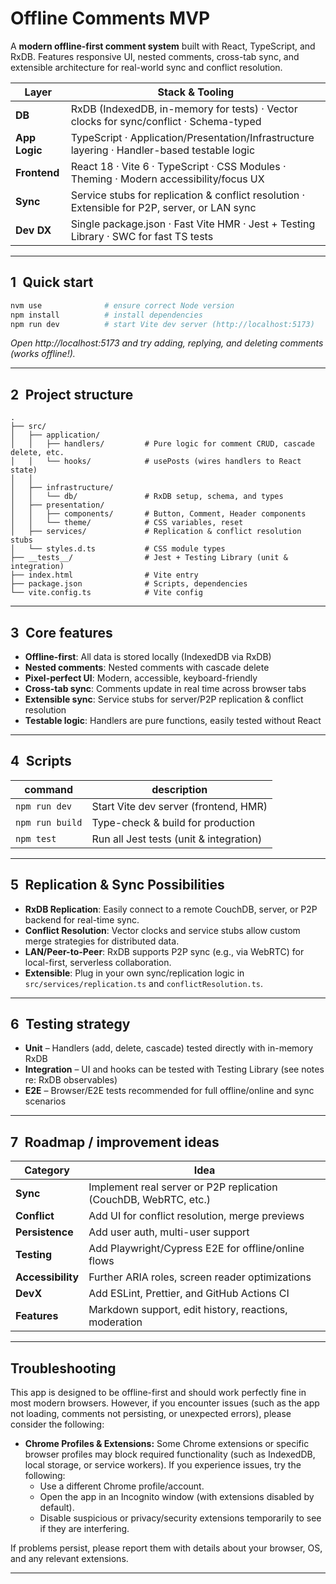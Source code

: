 # Offline Comments MVP

A **modern offline-first comment system** built with React, TypeScript, and RxDB. Features responsive UI, nested comments, cross-tab sync, and extensible architecture for real-world sync and conflict resolution.

| Layer         | Stack & Tooling                                                                               |
| ------------- | --------------------------------------------------------------------------------------------- |
| **DB**        | RxDB (IndexedDB, in-memory for tests) · Vector clocks for sync/conflict · Schema-typed        |
| **App Logic** | TypeScript · Application/Presentation/Infrastructure layering · Handler-based testable logic  |
| **Frontend**  | React 18 · Vite 6 · TypeScript · CSS Modules · Theming · Modern accessibility/focus UX        |
| **Sync**      | Service stubs for replication & conflict resolution · Extensible for P2P, server, or LAN sync |
| **Dev DX**    | Single package.json · Fast Vite HMR · Jest + Testing Library · SWC for fast TS tests          |

---

## 1 Quick start

```bash
nvm use              # ensure correct Node version
npm install          # install dependencies
npm run dev          # start Vite dev server (http://localhost:5173)
```

_Open http://localhost:5173 and try adding, replying, and deleting comments (works offline!)._

---

## 2 Project structure

```text
.
├── src/
│   ├── application/
│   │   ├── handlers/         # Pure logic for comment CRUD, cascade delete, etc.
│   │   └── hooks/            # usePosts (wires handlers to React state)
│   │
│   ├── infrastructure/
│   │   └── db/               # RxDB setup, schema, and types
│   ├── presentation/
│   │   ├── components/       # Button, Comment, Header components
│   │   └── theme/            # CSS variables, reset
│   ├── services/             # Replication & conflict resolution stubs
│   └── styles.d.ts           # CSS module types
├── __tests__/                # Jest + Testing Library (unit & integration)
├── index.html                # Vite entry
├── package.json              # Scripts, dependencies
└── vite.config.ts            # Vite config
```

---

## 3 Core features

- **Offline-first**: All data is stored locally (IndexedDB via RxDB)
- **Nested comments**: Nested comments with cascade delete
- **Pixel-perfect UI**: Modern, accessible, keyboard-friendly
- **Cross-tab sync**: Comments update in real time across browser tabs
- **Extensible sync**: Service stubs for server/P2P replication & conflict resolution
- **Testable logic**: Handlers are pure functions, easily tested without React

---

## 4 Scripts

| command         | description                             |
| --------------- | --------------------------------------- |
| `npm run dev`   | Start Vite dev server (frontend, HMR)   |
| `npm run build` | Type-check & build for production       |
| `npm test`      | Run all Jest tests (unit & integration) |

---

## 5 Replication & Sync Possibilities

- **RxDB Replication**: Easily connect to a remote CouchDB, server, or P2P backend for real-time sync.
- **Conflict Resolution**: Vector clocks and service stubs allow custom merge strategies for distributed data.
- **LAN/Peer-to-Peer**: RxDB supports P2P sync (e.g., via WebRTC) for local-first, serverless collaboration.
- **Extensible**: Plug in your own sync/replication logic in `src/services/replication.ts` and `conflictResolution.ts`.

---

## 6 Testing strategy

- **Unit** – Handlers (add, delete, cascade) tested directly with in-memory RxDB
- **Integration** – UI and hooks can be tested with Testing Library (see notes re: RxDB observables)
- **E2E** – Browser/E2E tests recommended for full offline/online and sync scenarios

---

## 7 Roadmap / improvement ideas

| Category          | Idea                                                             |
| ----------------- | ---------------------------------------------------------------- |
| **Sync**          | Implement real server or P2P replication (CouchDB, WebRTC, etc.) |
| **Conflict**      | Add UI for conflict resolution, merge previews                   |
| **Persistence**   | Add user auth, multi-user support                                |
| **Testing**       | Add Playwright/Cypress E2E for offline/online flows              |
| **Accessibility** | Further ARIA roles, screen reader optimizations                  |
| **DevX**          | Add ESLint, Prettier, and GitHub Actions CI                      |
| **Features**      | Markdown support, edit history, reactions, moderation            |

---

## Troubleshooting

This app is designed to be offline-first and should work perfectly fine in most modern browsers. However, if you encounter issues (such as the app not loading, comments not persisting, or unexpected errors), please consider the following:

- **Chrome Profiles & Extensions:** Some Chrome extensions or specific browser profiles may block required functionality (such as IndexedDB, local storage, or service workers). If you experience issues, try the following:
  - Use a different Chrome profile/account.
  - Open the app in an Incognito window (with extensions disabled by default).
  - Disable suspicious or privacy/security extensions temporarily to see if they are interfering.

If problems persist, please report them with details about your browser, OS, and any relevant extensions.

---
